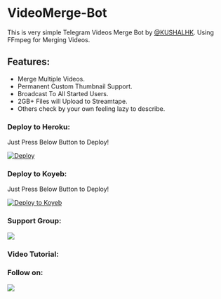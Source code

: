 # VideoMerge-Bot
This is very simple Telegram Videos Merge Bot by [@KUSHALHK](https://t.me/KUSHALHK). Using FFmpeg for Merging Videos.

## Features:
- Merge Multiple Videos.
- Permanent Custom Thumbnail Support.
- Broadcast To All Started Users.
- 2GB+ Files will Upload to Streamtape.
- Others check by your own feeling lazy to describe.


### Deploy to Heroku:
Just Press Below Button to Deploy!

[![Deploy](https://www.herokucdn.com/deploy/button.svg)](https://heroku.com/deploy?template=https://github.com/Mrprovider/Vedio)

### Deploy to Koyeb:
Just Press Below Button to Deploy!

[![Deploy to Koyeb](https://www.koyeb.com/static/images/deploy/button.svg)](https://app.koyeb.com/deploy?type=git&repository=github.com/Mrprovider/Vedio)
</details>

### Support Group:
<a href="https://t.me/TG_UPDATES1"><img src="https://img.shields.io/badge/Telegram-Join%20Telegram%20Group-blue.svg?logo=telegram"></a>

### Video Tutorial:

### Follow on:
<p align="left">
<a href="https://github.com/Mrprovider"><img src="https://img.shields.io/badge/GitHub-Follow%20on%20GitHub-inactive.svg?logo=github"></a>
</p>




